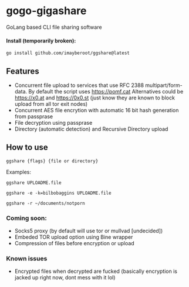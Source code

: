 # gogo-gigashare
GoLang based CLI file sharing software
#### Install (temporarily broken):
```
go install github.com/imayberoot/ggshare@latest
```

## Features
- Concurrent file upload to services that use RFC 2388 multipart/form-data. By default the script uses https://pomf.cat Alternatives could be https://x0.at and https://0x0.st (just know they are known to block upload from all tor exit nodes)
- Concurrent AES file encrytion with automatic 16 bit hash generation from passprase
- File decryption using passprase
- Directory (automatic detection) and Recursive Directory upload 

## How to use
```
ggshare {flags} {file or directory}
```
Examples:
```
ggshare UPLOADME.file

ggshare -e -k=bilbobaggins UPLOADME.file

ggshare -r ~/documents/notporn
```

### Coming soon:
- Socks5 proxy (by default will use tor or mullvad [undecided])
- Embeded TOR upload option using Bine wrapper
- Compression of files before encryption or upload 

### Known issues
- Encrypted files when decrypted are fucked (basically encryption is jacked up right now, dont mess with it lol) 
